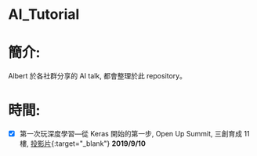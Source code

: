 # AI_Tutorial


# 

# 簡介:
Albert 於各社群分享的 AI talk, 都會整理於此 repository。

# 時間:
+ [X] 第一次玩深度學習—從 Keras 開始的第一步, Open Up Summit, 三創育成 11樓, [投影片][1]{:target="_blank"} **2019/9/10**


[1]:https://drive.google.com/open?id=1EdyHXzxjk3WE4mi8vws9JTzTo5QnGQQy
